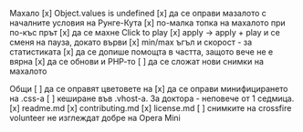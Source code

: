 Махало
[x] Object.values is undefined
[x] да се оправи мазалото с началните условия на Рунге-Кута
[x] по-малка топка на махалото при по-къс прът
[x] да се махне Click to play
[x] apply -> apply + play и се сменя на пауза, докато върви
[x] min/max ъгъл и скорост - за статистиката
[x] да се допише помощта в частта, защото вече не е вярна
[x] да се обнови и РНР-то
[ ] да се сложат нови снимки на махалото

Общи
[ ] да се оправят цветовете на <a>
[x] да се оправи минифицирането на .css-a
[ ] кеширане във .vhost-a. За доктора - неповече от 1 седмица.
[x] readme.md
[x] contributing.md
[x] license.md
[ ] снимките на crossfire volunteer не изглеждат добре на Opera Mini

